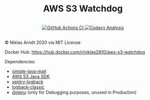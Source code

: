<div style="width:100%;padding:0px;margin:0px" align="center">
    <h1>AWS S3 Watchdog</h1>
    <br>
    <a href="https://github.com/niklas2810/aws-s3-watchdog/actions">
    <img alt="GitHub Actions CI" src="https://img.shields.io/github/workflow/status/niklas2810/aws-s3-watchdog/Build%20Main%20Branch%20&%20Docker%20Image?logo=github&style=for-the-badge"/>
    </a>
     <a href="https://app.codacy.com/gh/niklas2810/aws-s3-watchdog/dashboard">
        <img alt="Codacy Analysis" src="https://img.shields.io/codacy/grade/2d9dd890a9d74522a875841dbc040142?logo=codacy&style=for-the-badge"/></a>
    <br>
    <br>   
</div>

&copy; Niklas Arndt 2020 via MIT License

Docker Hub: https://hub.docker.com/r/niklas2810/aws-s3-watchdog

Dependencies:

- [simple-java-mail](https://github.com/bbottema/simple-java-mail)
- [AWS S3 Java SDK](https://github.com/aws/aws-sdk-java)
- [sentry-logback](https://github.com/getsentry/sentry-java)
- [logback-classic](http://logback.qos.ch)
- [dotenv](https://github.com/cdimascio/dotenv-java) 
(only for Debugging purposes, unused in Production)